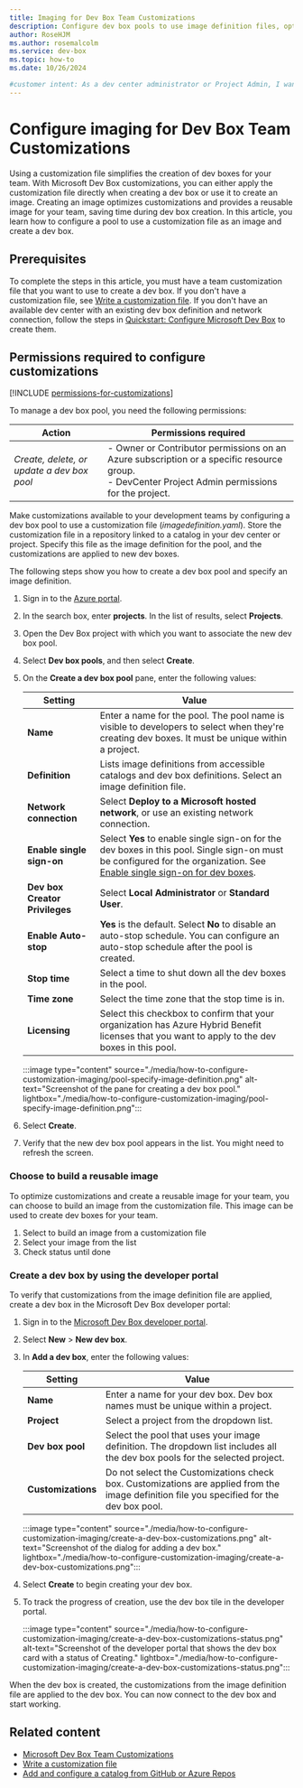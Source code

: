```yaml
---
title: Imaging for Dev Box Team Customizations
description: Configure dev box pools to use image definition files, optimizing customizations, and creating reusable images for your team.
author: RoseHJM
ms.author: rosemalcolm
ms.service: dev-box
ms.topic: how-to
ms.date: 10/26/2024

#customer intent: As a dev center administrator or Project Admin, I want to configure dev box pools to use image definition files so that my development teams can create customized dev boxes.
---
```


# Configure imaging for Dev Box Team Customizations
Using a customization file simplifies the creation of dev boxes for your team. With Microsoft Dev Box customizations, you can either apply the customization file directly when creating a dev box or use it to create an image. Creating an image optimizes customizations and provides a reusable image for your team, saving time during dev box creation. In this article, you learn how to configure a pool to use a customization file as an image and create a dev box.

## Prerequisites
To complete the steps in this article, you must have a team customization file that you want to use to create a dev box. If you don't have a customization file, see [Write a customization file](./how-to-write-customization-file.md).
If you don't have an available dev center with an existing dev box definition and network connection, follow the steps in [Quickstart: Configure Microsoft Dev Box](quickstart-configure-dev-box-service.md) to create them.

## Permissions required to configure customizations
  
[!INCLUDE [permissions-for-customizations](includes/permissions-for-customizations.md)]

To manage a dev box pool, you need the following permissions:

| Action | Permissions required |
|---|---|
| _Create, delete, or update a dev box pool_ | - Owner or Contributor permissions on an Azure subscription or a specific resource group. </br> - DevCenter Project Admin permissions for the project. |

Make customizations available to your development teams by configuring a dev box pool to use a customization file (*imagedefinition.yaml*). Store the customization file in a repository linked to a catalog in your dev center or project. Specify this file as the image definition for the pool, and the customizations are applied to new dev boxes.

The following steps show you how to create a dev box pool and specify an image definition. 

1. Sign in to the [Azure portal](https://portal.azure.com).
1. In the search box, enter **projects**. In the list of results, select **Projects**.
1. Open the Dev Box project with which you want to associate the new dev box pool.
1. Select **Dev box pools**, and then select **Create**.
1. On the **Create a dev box pool** pane, enter the following values:

   | Setting | Value |
   |---|---|
   | **Name** |Enter a name for the pool. The pool name is visible to developers to select when they're creating dev boxes. It must be unique within a project. |
   | **Definition** | Lists image definitions from accessible catalogs and dev box definitions. Select an image definition file. |
   | **Network connection** | Select **Deploy to a Microsoft hosted network**, or use an existing network connection. |
   |**Enable single sign-on** | Select **Yes** to enable single sign-on for the dev boxes in this pool. Single sign-on must be configured for the organization. See [Enable single sign-on for dev boxes](https://aka.ms/dev-box/single-sign-on). |
   | **Dev box Creator Privileges** | Select **Local Administrator** or **Standard User**. |
   | **Enable Auto-stop** | **Yes** is the default. Select **No** to disable an auto-stop schedule. You can configure an auto-stop schedule after the pool is created. |
   | **Stop time** | Select a time to shut down all the dev boxes in the pool. |
   | **Time zone** | Select the time zone that the stop time is in. |
   | **Licensing** | Select this checkbox to confirm that your organization has Azure Hybrid Benefit licenses that you want to apply to the dev boxes in this pool. |

   :::image type="content" source="./media/how-to-configure-customization-imaging/pool-specify-image-definition.png" alt-text="Screenshot of the pane for creating a dev box pool." lightbox="./media/how-to-configure-customization-imaging/pool-specify-image-definition.png":::

1. Select **Create**.
1. Verify that the new dev box pool appears in the list. You might need to refresh the screen.
 
### Choose to build a reusable image
To optimize customizations and create a reusable image for your team, you can choose to build an image from the customization file. This image can be used to create dev boxes for your team.

1.    Select to build an image from a customization file
2.    Select your image from the list
3.    Check status until done

### Create a dev box by using the developer portal
To verify that customizations from the image definition file are applied, create a dev box in the Microsoft Dev Box developer portal:

1. Sign in to the [Microsoft Dev Box developer portal](https://aka.ms/devbox-portal).
1. Select **New** > **New dev box**.
1. In **Add a dev box**, enter the following values:

   | Setting | Value |
   |---|---|
   | **Name** | Enter a name for your dev box. Dev box names must be unique within a project. |
   | **Project** | Select a project from the dropdown list. |
   | **Dev box pool** | Select the pool that uses your image definition. The dropdown list includes all the dev box pools for the selected project. |
   | **Customizations** | Do not select the Customizations check box. Customizations are applied from the image definition file you specified for the dev box pool. |

   :::image type="content" source="./media/how-to-configure-customization-imaging/create-a-dev-box-customizations.png" alt-text="Screenshot of the dialog for adding a dev box." lightbox="./media/how-to-configure-customization-imaging/create-a-dev-box-customizations.png":::
   
1. Select **Create** to begin creating your dev box.
1. To track the progress of creation, use the dev box tile in the developer portal.
      
   :::image type="content" source="./media/how-to-configure-customization-imaging/create-a-dev-box-customizations-status.png" alt-text="Screenshot of the developer portal that shows the dev box card with a status of Creating." lightbox="./media/how-to-configure-customization-imaging/create-a-dev-box-customizations-status.png":::

When the dev box is created, the customizations from the image definition file are applied to the dev box. You can now connect to the dev box and start working.

## Related content
- [Microsoft Dev Box Team Customizations](concept-what-are-team-customizations.md)
- [Write a customization file](./how-to-write-customization-file.md) 
- [Add and configure a catalog from GitHub or Azure Repos](../deployment-environments/how-to-configure-catalog.md)